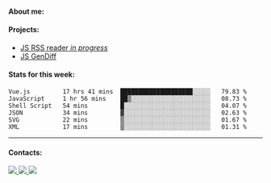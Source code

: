 #### About me:

#### Projects:
- [JS RSS reader *in progress*](https://github.com/GKoil/frontend-project-lvl3)
- [JS GenDiff](https://github.com/GKoil/GenDiff)

#### Stats for this week:
<!--START_SECTION:waka-->

```text
Vue.js         17 hrs 41 mins  ████████████████████░░░░░   79.83 %
JavaScript     1 hr 56 mins    ██▒░░░░░░░░░░░░░░░░░░░░░░   08.73 %
Shell Script   54 mins         █░░░░░░░░░░░░░░░░░░░░░░░░   04.07 %
JSON           34 mins         ▓░░░░░░░░░░░░░░░░░░░░░░░░   02.63 %
SVG            22 mins         ▒░░░░░░░░░░░░░░░░░░░░░░░░   01.67 %
XML            17 mins         ▒░░░░░░░░░░░░░░░░░░░░░░░░   01.31 %
```

<!--END_SECTION:waka-->
---
#### Contacts:

<a target='_blank' title='LinkedIn' href="https://www.linkedin.com/in/gkoil/">
  <img src="https://img.shields.io/badge/LinkedIn-0077B5?style=for-the-badge&logo=linkedin&logoColor=white" />
</a>
<a target='_blank' title='Telegram' href="https://t.me/gkoil">
  <img src="https://img.shields.io/badge/Telegram-2CA5E0?style=for-the-badge&logo=telegram&logoColor=white" />
</a>
<a target='_blank' title='Gmail' href="mailto: gk.grigorev@gmail.com">
  <img src="https://img.shields.io/badge/Gmail-D14836?style=for-the-badge&logo=gmail&logoColor=white" />
</a>

